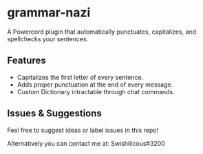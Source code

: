 # grammar-nazi
A Powercord plugin that automatically punctuates, capitalizes, and spellchecks your sentences.

## Features
* Capitalizes the first letter of every sentence.
* Adds proper punctuation at the end of every message.
* Custom Dictionary intractable through chat commands.

## Issues & Suggestions
Feel free to suggest ideas or label issues in this repo!

Alternatively you can contact me at: Swishilicous#3200
